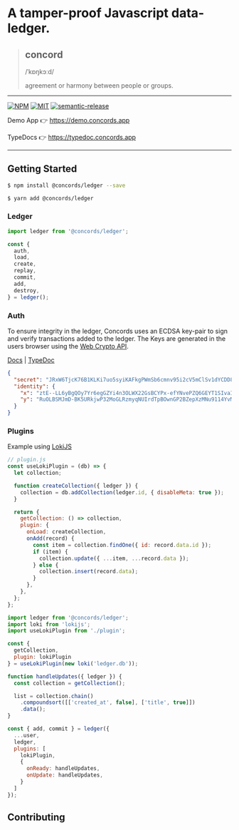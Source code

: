 # A tamper-proof Javascript data-ledger.

> ## concord
> /ˈkɒŋkɔːd/
>
> agreement or harmony between people or groups.

---

[![NPM](https://img.shields.io/npm/v/@concords/ledger)](https://www.npmjs.com/package/@concords/ledger)
[![MIT](https://img.shields.io/github/license/concords/ledger)](https://github.com/concords/ledger/blob/main/COPYING)
[![semantic-release](https://img.shields.io/badge/%20%20%F0%9F%93%A6%F0%9F%9A%80-semantic--release-e10079.svg)](https://github.com/semantic-release/semantic-release)

Demo App 👉 https://demo.concords.app

TypeDocs 👉 https://typedoc.concords.app

----


## Getting Started

```bash
$ npm install @concords/ledger --save

$ yarn add @concords/ledger
```

### Ledger

```javascript
import ledger from '@concords/ledger';

const {
  auth,
  load,
  create,
  replay,
  commit,
  add,
  destroy,
} = ledger();
```

### Auth

To ensure integrity in the ledger, Concords uses an ECDSA key-pair to sign and verify transactions added to the ledger. The Keys are generated in the users browser using the [Web Crypto API](https://developer.mozilla.org/en-US/docs/Web/API/Web_Crypto_API).

[Docs](https://docs.concords.app/guide/identity.html) | [TypeDoc](https://typedoc.concords.app/modules/identity_src.html)

```JSON
{
  "secret": "JRxW6TjcK76B1KLKi7uo5syiKAFkgPWmSb6cmnv95i2cV5mClSv1dYCDD8uuYs3S",
  "identity": {
    "x": "ztE--LL6yBgQOy7Yr6egGZYi4n3OLWX22GsBCYPx-efYNvePZQ6GEYT1SIvaIgZA",
    "y": "RuOLBSMJmD-BK5URkjwP32MoGLRzmyqNUIrdTpBOwnGP2BZepXzMNu9114YvMOoG"
  }
}
```


### Plugins

Example using [LokiJS](https://github.com/techfort/LokiJS)

```javascript
// plugin.js
const useLokiPlugin = (db) => {
  let collection;

  function createCollection({ ledger }) {
    collection = db.addCollection(ledger.id, { disableMeta: true });
  }

  return {
    getCollection: () => collection,
    plugin: {
      onLoad: createCollection,
      onAdd(record) {
        const item = collection.findOne({ id: record.data.id });
        if (item) {
          collection.update({ ...item, ...record.data });
        } else {
          collection.insert(record.data);
        }
      },
    },
  };
};
```

```javascript
import ledger from '@concords/ledger';
import loki from 'lokijs';
import useLokiPlugin from './plugin';

const {
  getCollection,
  plugin: lokiPlugin
} = useLokiPlugin(new loki('ledger.db'));

function handleUpdates({ ledger }) {
  const collection = getCollection();

  list = collection.chain()
    .compoundsort([['created_at', false], ['title', true]])
    .data();
}

const { add, commit } = ledger({
  ...user,
  ledger,
  plugins: [
    lokiPlugin,
    {
      onReady: handleUpdates,
      onUpdate: handleUpdates,
    }
  ]
});
```

## Contributing